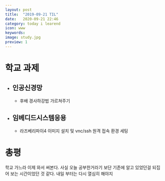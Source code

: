 ```yaml
---
layout: post
title:  "2019-09-21 TIL"
date:   2020-09-21 22:46
category: today i learend
icon: www
keywords: 
image: study.jpg
preview: 1
---
```


# 학교 과제

- ## 인공신경망
    - 후배 경사하강법 가르쳐주기

- ## 임베디드시스템응용
    - 라즈베리파이4 이미지 설치 및 vnc/ssh 원격 접속 환경 세팅

# 총평

학교 가느라 이제 와서 써본다. 사실 오늘 공부한거라기 보단 기존에 알고 있었던걸 되집어 보는 시간이었던 것 같다. 내일 부터는 다시 열심히 해야지